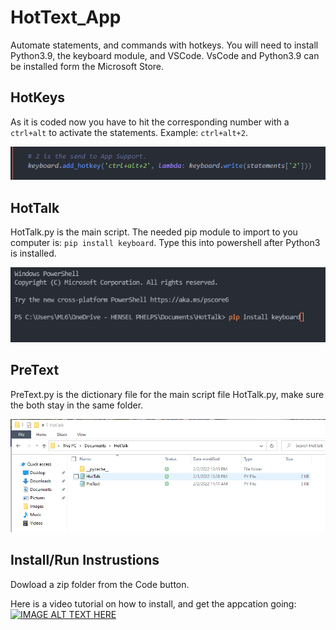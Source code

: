 # HotText_App
Automate statements, and commands with hotkeys. You will need to install Python3.9, the keyboard module, and VSCode. VsCode and Python3.9 can be installed form the Microsoft Store.

## HotKeys
As it is coded now you have to hit the corresponding number with a `ctrl+alt` to activate the statements. Example: `ctrl+alt+2`.

![Example](HotKey2.PNG "Example")

## HotTalk
HotTalk.py is the main script. The needed pip module to import to you computer is: `pip install keyboard`. Type this into powershell after Python3 is installed.

![Example](Pip_Command.PNG "Example")

## PreText
PreText.py is the dictionary file for the main script file HotTalk.py, make sure the both stay in the same folder.

![Example](Same.PNG "Example")

## Install/Run Instrustions
Dowload a zip folder from the Code button.

Here is a video tutorial on how to install, and get the appcation going: 
[![IMAGE ALT TEXT HERE](https://youtu.be/8U7rk1BczG0/0.jpg)](https://youtu.be/8U7rk1BczG0)
